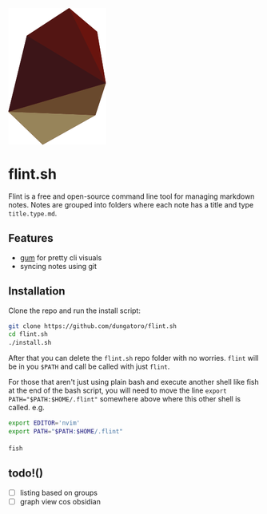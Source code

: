 ![icon](icon.png) 

# flint.sh
Flint is a free and open-source command line tool for managing markdown notes. Notes are grouped into folders where each note has a title and type `title.type.md`.

## Features
- [gum](https://github.com/charmbracelet/gum) for pretty cli visuals
- syncing notes using git

## Installation
Clone the repo and run the install script:
```bash
git clone https://github.com/dungatoro/flint.sh
cd flint.sh
./install.sh
```
After that you can delete the `flint.sh` repo folder with no worries. `flint` will be in you `$PATH` and call be called with just `flint`.

For those that aren't just using plain bash and execute another shell like fish at the end of the bash script, you will need to move the line `export PATH="$PATH:$HOME/.flint"` somewhere above where this other shell is called. e.g.
```bash
export EDITOR='nvim'
export PATH="$PATH:$HOME/.flint"

fish
```

## todo!()
- [ ] listing based on groups
- [ ] graph view cos obsidian
